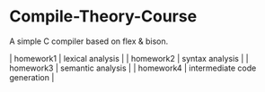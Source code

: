 # Compile-Theory-Course
A simple C compiler based on flex & bison.

| homework1 | lexical analysis |
| homework2 | syntax analysis |
| homework3 | semantic analysis |
| homework4 | intermediate code generation |

